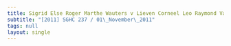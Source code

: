 ```yaml
---
title: Sigrid Else Roger Marthe Wauters v Lieven Corneel Leo Raymond Van Den Brande
subtitle: "[2011] SGHC 237 / 01\_November\_2011"
tags: null
layout: single
---
```


